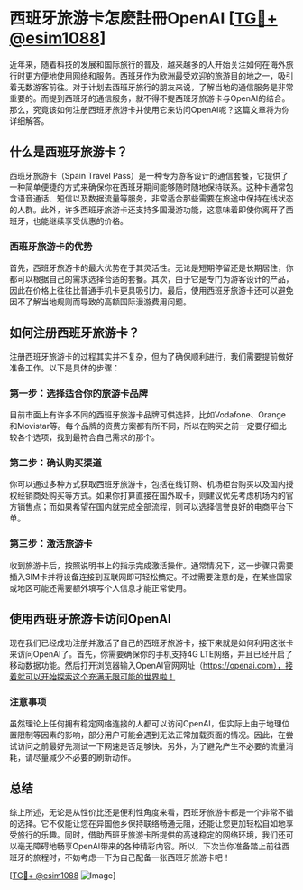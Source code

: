 # 西班牙旅游卡怎麽註冊OpenAI [[TG💪+ @esim1088](https://t.me/s/esim1088)]

近年来，随着科技的发展和国际旅行的普及，越来越多的人开始关注如何在海外旅行时更方便地使用网络和服务。西班牙作为欧洲最受欢迎的旅游目的地之一，吸引着无数游客前往。对于计划去西班牙旅行的朋友来说，了解当地的通信服务是非常重要的。而提到西班牙的通信服务，就不得不提西班牙旅游卡与OpenAI的结合。那么，究竟该如何注册西班牙旅游卡并使用它来访问OpenAI呢？这篇文章将为你详细解答。

## 什么是西班牙旅游卡？

西班牙旅游卡（Spain Travel Pass）是一种专为游客设计的通信套餐，它提供了一种简单便捷的方式来确保你在西班牙期间能够随时随地保持联系。这种卡通常包含语音通话、短信以及数据流量等服务，非常适合那些需要在旅途中保持在线状态的人群。此外，许多西班牙旅游卡还支持多国漫游功能，这意味着即使你离开了西班牙，也能继续享受优惠的价格。

### 西班牙旅游卡的优势

首先，西班牙旅游卡的最大优势在于其灵活性。无论是短期停留还是长期居住，你都可以根据自己的需求选择合适的套餐。其次，由于它是专门为游客设计的产品，因此在价格上往往比普通手机卡更具吸引力。最后，使用西班牙旅游卡还可以避免因不了解当地规则而导致的高额国际漫游费用问题。

## 如何注册西班牙旅游卡？

注册西班牙旅游卡的过程其实并不复杂，但为了确保顺利进行，我们需要提前做好准备工作。以下是具体的步骤：

### 第一步：选择适合你的旅游卡品牌

目前市面上有许多不同的西班牙旅游卡品牌可供选择，比如Vodafone、Orange和Movistar等。每个品牌的资费方案都有所不同，所以在购买之前一定要仔细比较各个选项，找到最符合自己需求的那个。

### 第二步：确认购买渠道

你可以通过多种方式获取西班牙旅游卡，包括在线订购、机场柜台购买以及国内授权经销商处购买等方式。如果你打算直接在国外取卡，则建议优先考虑机场内的官方销售点；而如果希望在国内就完成全部流程，则可以选择信誉良好的电商平台下单。

### 第三步：激活旅游卡

收到旅游卡后，按照说明书上的指示完成激活操作。通常情况下，这一步骤只需要插入SIM卡并将设备连接到互联网即可轻松搞定。不过需要注意的是，在某些国家或地区可能还需要额外填写个人信息才能正常使用。

## 使用西班牙旅游卡访问OpenAI

现在我们已经成功注册并激活了自己的西班牙旅游卡，接下来就是如何利用这张卡来访问OpenAI了。首先，你需要确保你的手机支持4G LTE网络，并且已经开启了移动数据功能。然后打开浏览器输入OpenAI官网网址（https://openai.com），接着就可以开始探索这个充满无限可能的世界啦！

### 注意事项

虽然理论上任何拥有稳定网络连接的人都可以访问OpenAI，但实际上由于地理位置限制等因素的影响，部分用户可能会遇到无法正常加载页面的情况。因此，在尝试访问之前最好先测试一下网速是否足够快。另外，为了避免产生不必要的流量消耗，请尽量减少不必要的刷新动作。

## 总结

综上所述，无论是从性价比还是便利性角度来看，西班牙旅游卡都是一个非常不错的选择。它不仅能让您在异国他乡保持联络畅通无阻，还能让您更加轻松自如地享受旅行的乐趣。同时，借助西班牙旅游卡所提供的高速稳定的网络环境，我们还可以毫无障碍地畅享OpenAI带来的各种精彩内容。所以，下次当你准备踏上前往西班牙的旅程时，不妨考虑一下为自己配备一张西班牙旅游卡吧！

[[TG💪+ @esim1088](https://t.me/s/esim1088) ![Image](https://i.postimg.cc/4NQfJmqS/Snipaste-2025-05-13-00-14-12.png)]